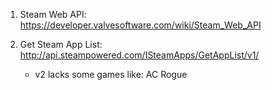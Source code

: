 1. Steam Web API: https://developer.valvesoftware.com/wiki/Steam_Web_API

2. Get Steam App List: http://api.steampowered.com/ISteamApps/GetAppList/v1/
    - v2 lacks some games like: AC Rogue